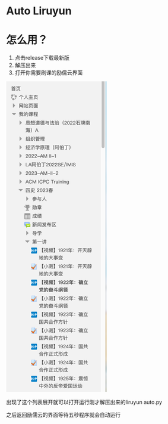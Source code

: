 # Auto Liruyun

# 怎么用？

1. 点击release下载最新版
2. 解压出来
3. 打开你需要刷课的励儒云界面

![Untitled](rm/Auto%20Liruyun%20d2155b059dc64bd5bd93692de0192b51/Untitled.png)

出现了这个列表展开就可以打开运行刚才解压出来的liruyun auto.py

之后返回励儒云的界面等待五秒程序就会自动运行